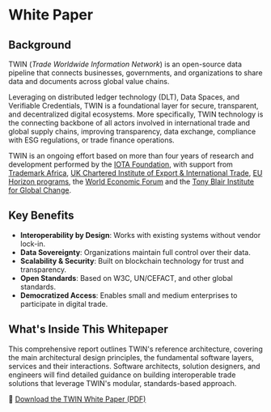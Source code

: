 # White Paper

## Background

TWIN (_Trade Worldwide Information Network_) is an open-source data pipeline that connects businesses, governments, and organizations to share data and documents across global value chains.

Leveraging on distributed ledger technology (DLT), Data Spaces, and Verifiable Credentials, TWIN is a foundational layer for secure, transparent, and decentralized digital ecosystems. More specifically, TWIN technology is the connecting backbone of all actors involved in international trade and global supply chains, improving transparency, data exchange, compliance with ESG regulations, or trade finance operations.

TWIN is an ongoing effort based on more than four years of research and development performed by the [IOTA Foundation](https://iota.org), with support from [Trademark Africa](https://www.trademarkafrica.com/), [UK Chartered Institute of Export & International Trade](https://www.export.org.uk/), [EU Horizon programs](https://research-and-innovation.ec.europa.eu/funding/funding-opportunities/funding-programmes-and-open-calls/horizon-europe_en), the [World Economic Forum](https://www.weforum.org/) and the [Tony Blair Institute for Global Change](https://institute.global/).

## Key Benefits

- **Interoperability by Design**: Works with existing systems without vendor lock-in.
- **Data Sovereignty**: Organizations maintain full control over their data.
- **Scalability & Security**: Built on blockchain technology for trust and transparency.
- **Open Standards**: Based on W3C, UN/CEFACT, and other global standards.
- **Democratized Access**: Enables small and medium enterprises to participate in digital trade.

## What's Inside This Whitepaper

This comprehensive report outlines TWIN's reference architecture, covering the main architectural design principles, the fundamental software layers, services and their interactions. Software architects, solution designers, and engineers will find detailed guidance on building interoperable trade solutions that leverage TWIN's modular, standards-based approach.

📄 [Download the TWIN White Paper (PDF)](/pdf/TWIN_Whitepaper_Reference_Architecture-Draft4-July-2025.pdf)
